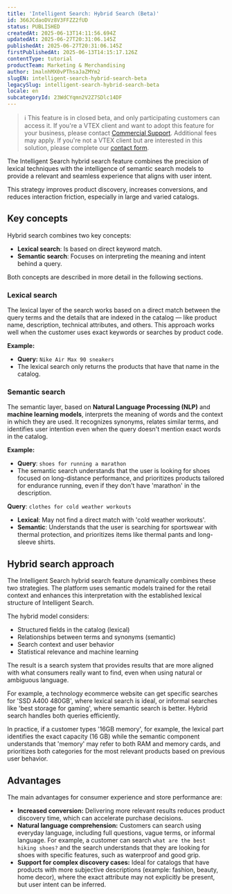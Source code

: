 ```yaml
---
title: 'Intelligent Search: Hybrid Search (Beta)'
id: 366JCdaoDVz8V3FFZZ2fUD
status: PUBLISHED
createdAt: 2025-06-13T14:11:56.694Z
updatedAt: 2025-06-27T20:31:06.145Z
publishedAt: 2025-06-27T20:31:06.145Z
firstPublishedAt: 2025-06-13T14:15:17.126Z
contentType: tutorial
productTeam: Marketing & Merchandising
author: 1malnhMX0vPThsaJaZMYm2
slugEN: intelligent-search-hybrid-search-beta
legacySlug: intelligent-search-hybrid-search-beta
locale: en
subcategoryId: 23WdCYqmn2V2Z7SDlc14DF
---
```


> ℹ️ This feature is in closed beta, and only participating customers can access it. If you're a VTEX client and want to adopt this feature for your business, please contact [Commercial Support](/en/tracks/support-at-vtex--4AXsGdGHqExp9ZkiNq9eMy/3KQWGgkPOwbFTPfBxL7YwZ). Additional fees may apply. If you're not a VTEX client but are interested in this solution, please complete our [contact form](https://vtex.com/en-us/contact/).

The Intelligent Search hybrid search feature combines the precision of lexical techniques with the intelligence of semantic search models to provide a relevant and seamless experience that aligns with user intent.

This strategy improves product discovery, increases conversions, and reduces interaction friction, especially in large and varied catalogs.

## Key concepts

Hybrid search combines two key concepts:

* **Lexical search**: Is based on direct keyword match.  
* **Semantic search**: Focuses on interpreting the meaning and intent behind a query.

Both concepts are described in more detail in the following sections.

### Lexical search

The lexical layer of the search works based on a direct match between the query terms and the details that are indexed in the catalog — like product name, description, technical attributes, and others. This approach works well when the customer uses exact keywords or searches by product code.

**Example:**

* **Query:** `Nike Air Max 90 sneakers`  
* The lexical search only returns the products that have that name in the catalog.

### Semantic search

The semantic layer, based on **Natural Language Processing (NLP)** and **machine learning models**, interprets the meaning of words and the context in which they are used. It recognizes synonyms, relates similar terms, and identifies user intention even when the query doesn't mention exact words in the catalog.

**Example:**

* **Query**: `shoes for running a marathon`  
* The semantic search understands that the user is looking for shoes focused on long-distance performance, and prioritizes products tailored for endurance running, even if they don't have 'marathon' in the description.

**Query**: `clothes for cold weather workouts`

* **Lexical**: May not find a direct match with 'cold weather workouts'.  
* **Semantic**: Understands that the user is searching for sportswear with thermal protection, and prioritizes items like thermal pants and long-sleeve shirts.

## Hybrid search approach

The Intelligent Search hybrid search feature dynamically combines these two strategies. The platform uses semantic models trained for the retail context and enhances this interpretation with the established lexical structure of Intelligent Search.

The hybrid model considers:

* Structured fields in the catalog (lexical)  
* Relationships between terms and synonyms (semantic)  
* Search context and user behavior  
* Statistical relevance and machine learning

The result is a search system that provides results that are more aligned with what consumers really want to find, even when using natural or ambiguous language.

For example, a technology ecommerce website can get specific searches for 'SSD A400 480GB', where lexical search is ideal, or informal searches like 'best storage for gaming', where semantic search is better. Hybrid search handles both queries efficiently.

In practice, if a customer types '16GB memory', for example, the lexical part identifies the exact capacity (16 GB) while the semantic component understands that 'memory' may refer to both RAM and memory cards, and prioritizes both categories for the most relevant products based on previous user behavior.

## Advantages

The main advantages for consumer experience and store performance are:

* **Increased conversion:** Delivering more relevant results reduces product discovery time, which can accelerate purchase decisions.  
* **Natural language comprehension:** Customers can search using everyday language, including full questions, vague terms, or informal language. For example, a customer can search `what are the best hiking shoes?` and the search understands that they are looking for shoes with specific features, such as waterproof and good grip.  
* **Support for complex discovery cases:** Ideal for catalogs that have products with more subjective descriptions (example: fashion, beauty, home decor), where the exact attribute may not explicitly be present, but user intent can be inferred.
